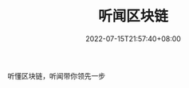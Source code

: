 ﻿---
weight: 
title: "听闻区块链"
description: "听懂区块链，听闻带你领先一步"
date: 2022-07-15T21:57:40+08:00
lastmod: 2022-07-15T16:45:40+08:00
draft: false
authors: ["浮尘"]
featuredImage: "tingwenqukuailian.jpg"
link: "http://mp.weixin.qq.com/profile?src=3&timestamp=1657854051&ver=1&signature=UQwP2VhVmZrzor8UJow4RWjAAUnQZtWFtu4mo*wNlRPFQ6qxCOUw6VRb2fbaMQ7RuDTNZTEEOs9IdKNlmx6TKQ=="
tags: ["微信公众号","听闻区块链"]
categories: ["navigation"]
navigation: ["微信公众号"]
lightgallery: true
toc: true
pinned: false
recommend: false
recommend1: false
---
听懂区块链，听闻带你领先一步

